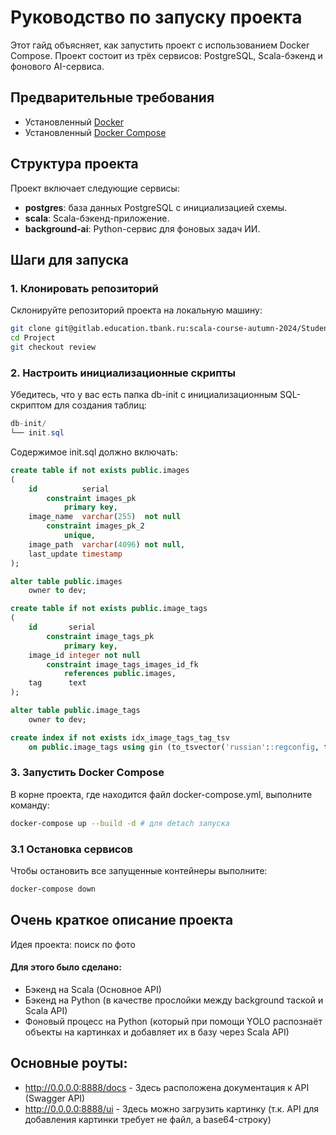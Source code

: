 # Руководство по запуску проекта

Этот гайд объясняет, как запустить проект с использованием Docker Compose. Проект состоит из трёх сервисов: PostgreSQL, Scala-бэкенд и фонового AI-сервиса.

## Предварительные требования

- Установленный [Docker](https://docs.docker.com/get-docker/)
- Установленный [Docker Compose](https://docs.docker.com/compose/install/)

## Структура проекта

Проект включает следующие сервисы:
- **postgres**: база данных PostgreSQL с инициализацией схемы.
- **scala**: Scala-бэкенд-приложение.
- **background-ai**: Python-сервис для фоновых задач ИИ.

## Шаги для запуска

### 1. Клонировать репозиторий

Склонируйте репозиторий проекта на локальную машину:
```bash
git clone git@gitlab.education.tbank.ru:scala-course-autumn-2024/Students/ascorblack/Projects/Project.git
cd Project
git checkout review
```

### 2. Настроить инициализационные скрипты
Убедитесь, что у вас есть папка db-init с инициализационным SQL-скриптом для создания таблиц:

```csharp
db-init/
└── init.sql
```

Содержимое init.sql должно включать:

```sql
create table if not exists public.images
(
    id          serial
        constraint images_pk
            primary key,
    image_name  varchar(255)  not null
        constraint images_pk_2
            unique,
    image_path  varchar(4096) not null,
    last_update timestamp
);

alter table public.images
    owner to dev;

create table if not exists public.image_tags
(
    id       serial
        constraint image_tags_pk
            primary key,
    image_id integer not null
        constraint image_tags_images_id_fk
            references public.images,
    tag      text
);

alter table public.image_tags
    owner to dev;

create index if not exists idx_image_tags_tag_tsv
    on public.image_tags using gin (to_tsvector('russian'::regconfig, tag));
```


### 3. Запустить Docker Compose
В корне проекта, где находится файл docker-compose.yml, выполните команду:

```bash
docker-compose up --build -d # для detach запуска
```


### 3.1 Остановка сервисов
Чтобы остановить все запущенные контейнеры выполните:

```bash
docker-compose down
```


## Очень краткое описание проекта

Идея проекта: поиск по фото

#### Для этого было сделано:
- Бэкенд на Scala (Основное API)
- Бэкенд на Python (в качестве прослойки между background таской и Scala API)
- Фоновый процесс на Python (который при помощи YOLO распознаёт объекты на картинках и добавляет их в базу через Scala API)

## Основные роуты:
- http://0.0.0.0:8888/docs - Здесь расположена документация к API (Swagger API)
- http://0.0.0.0:8888/ui - Здесь можно загрузить картинку (т.к. API для добавления картинки требует не файл, а base64-строку)

